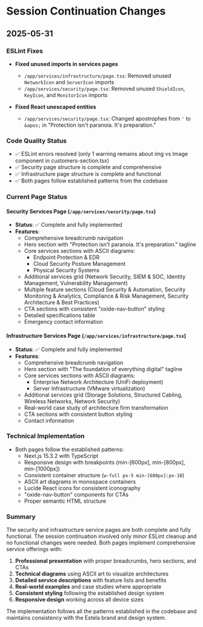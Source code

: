 # Session Continuation Changes

## 2025-05-31

### ESLint Fixes
- **Fixed unused imports in services pages**
  - `/app/services/infrastructure/page.tsx`: Removed unused `NetworkIcon` and `ServerIcon` imports
  - `/app/services/security/page.tsx`: Removed unused `ShieldIcon`, `KeyIcon`, and `MonitorIcon` imports
  
- **Fixed React unescaped entities**
  - `/app/services/security/page.tsx`: Changed apostrophes from `'` to `&apos;` in "Protection isn't paranoia. It's preparation."

### Code Quality Status
- ✅ ESLint errors resolved (only 1 warning remains about img vs Image component in customers-section.tsx)
- ✅ Security page structure is complete and comprehensive
- ✅ Infrastructure page structure is complete and functional
- ✅ Both pages follow established patterns from the codebase

### Current Page Status

#### Security Services Page (`/app/services/security/page.tsx`)
- **Status**: ✅ Complete and fully implemented
- **Features**:
  - Comprehensive breadcrumb navigation
  - Hero section with "Protection isn't paranoia. It's preparation." tagline
  - Core services sections with ASCII diagrams:
    - Endpoint Protection & EDR
    - Cloud Security Posture Management
    - Physical Security Systems
  - Additional services grid (Network Security, SIEM & SOC, Identity Management, Vulnerability Management)
  - Multiple feature sections (Cloud Security & Automation, Security Monitoring & Analytics, Compliance & Risk Management, Security Architecture & Best Practices)
  - CTA sections with consistent "oxide-nav-button" styling
  - Detailed specifications table
  - Emergency contact information

#### Infrastructure Services Page (`/app/services/infrastructure/page.tsx`)
- **Status**: ✅ Complete and fully implemented
- **Features**:
  - Comprehensive breadcrumb navigation
  - Hero section with "The foundation of everything digital" tagline
  - Core services sections with ASCII diagrams:
    - Enterprise Network Architecture (UniFi deployment)
    - Server Infrastructure (VMware virtualization)
  - Additional services grid (Storage Solutions, Structured Cabling, Wireless Networks, Network Security)
  - Real-world case study of architecture firm transformation
  - CTA sections with consistent button styling
  - Contact information

### Technical Implementation
- Both pages follow the established patterns:
  - Next.js 15.3.2 with TypeScript
  - Responsive design with breakpoints (min-[600px], min-[800px], min-[1000px])
  - Consistent container structure (`w-full px-5 min-[600px]:px-10`)
  - ASCII art diagrams in monospace containers
  - Lucide React icons for consistent iconography
  - "oxide-nav-button" components for CTAs
  - Proper semantic HTML structure

### Summary
The security and infrastructure service pages are both complete and fully functional. The session continuation involved only minor ESLint cleanup and no functional changes were needed. Both pages implement comprehensive service offerings with:

1. **Professional presentation** with proper breadcrumbs, hero sections, and CTAs
2. **Technical diagrams** using ASCII art to visualize architectures
3. **Detailed service descriptions** with feature lists and benefits
4. **Real-world examples** and case studies where appropriate
5. **Consistent styling** following the established design system
6. **Responsive design** working across all device sizes

The implementation follows all the patterns established in the codebase and maintains consistency with the Estela brand and design system.